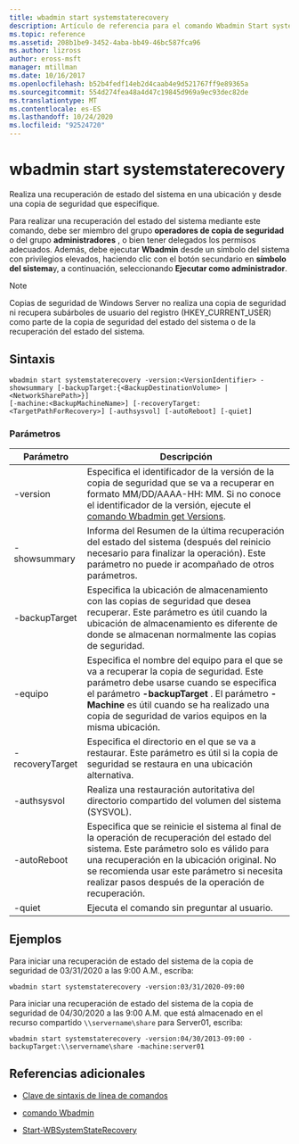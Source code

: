```yaml
---
title: wbadmin start systemstaterecovery
description: Artículo de referencia para el comando Wbadmin Start systemstaterecovery, que realiza una recuperación del estado del sistema en una ubicación y, a partir de una copia de seguridad, que especifique.
ms.topic: reference
ms.assetid: 208b1be9-3452-4aba-bb49-46bc587fca96
ms.author: lizross
author: eross-msft
manager: mtillman
ms.date: 10/16/2017
ms.openlocfilehash: b52b4fedf14eb2d4caab4e9d521767ff9e89365a
ms.sourcegitcommit: 554d274fea48a4d47c19845d969a9ec93dec82de
ms.translationtype: MT
ms.contentlocale: es-ES
ms.lasthandoff: 10/24/2020
ms.locfileid: "92524720"
---
```

# <a name="wbadmin-start-systemstaterecovery"></a>wbadmin start systemstaterecovery

Realiza una recuperación de estado del sistema en una ubicación y desde una copia de seguridad que especifique.

Para realizar una recuperación del estado del sistema mediante este comando, debe ser miembro del grupo **operadores de copia de seguridad** o del grupo **administradores** , o bien tener delegados los permisos adecuados. Además, debe ejecutar **Wbadmin** desde un símbolo del sistema con privilegios elevados, haciendo clic con el botón secundario en **símbolo del sistema**y, a continuación, seleccionando **Ejecutar como administrador**.

> [!NOTE]
> Copias de seguridad de Windows Server no realiza una copia de seguridad ni recupera subárboles de usuario del registro (HKEY_CURRENT_USER) como parte de la copia de seguridad del estado del sistema o de la recuperación del estado del sistema.

## <a name="syntax"></a>Sintaxis

```
wbadmin start systemstaterecovery -version:<VersionIdentifier> -showsummary [-backupTarget:{<BackupDestinationVolume> | <NetworkSharePath>}]
[-machine:<BackupMachineName>] [-recoveryTarget:<TargetPathForRecovery>] [-authsysvol] [-autoReboot] [-quiet]
```

### <a name="parameters"></a>Parámetros

| Parámetro | Descripción |
|--|--|
| -version | Especifica el identificador de la versión de la copia de seguridad que se va a recuperar en formato MM/DD/AAAA-HH: MM. Si no conoce el identificador de la versión, ejecute el [comando Wbadmin get Versions](wbadmin-get-versions.md). |
| -showsummary | Informa del Resumen de la última recuperación del estado del sistema (después del reinicio necesario para finalizar la operación). Este parámetro no puede ir acompañado de otros parámetros. |
| -backupTarget | Especifica la ubicación de almacenamiento con las copias de seguridad que desea recuperar. Este parámetro es útil cuando la ubicación de almacenamiento es diferente de donde se almacenan normalmente las copias de seguridad. |
| -equipo | Especifica el nombre del equipo para el que se va a recuperar la copia de seguridad. Este parámetro debe usarse cuando se especifica el parámetro **-backupTarget** . El parámetro **-Machine** es útil cuando se ha realizado una copia de seguridad de varios equipos en la misma ubicación. |
| -recoveryTarget | Especifica el directorio en el que se va a restaurar. Este parámetro es útil si la copia de seguridad se restaura en una ubicación alternativa. |
| -authsysvol | Realiza una restauración autoritativa del directorio compartido del volumen del sistema (SYSVOL). |
| -autoReboot | Especifica que se reinicie el sistema al final de la operación de recuperación del estado del sistema. Este parámetro solo es válido para una recuperación en la ubicación original. No se recomienda usar este parámetro si necesita realizar pasos después de la operación de recuperación. |
| -quiet | Ejecuta el comando sin preguntar al usuario. |

## <a name="examples"></a>Ejemplos

Para iniciar una recuperación de estado del sistema de la copia de seguridad de 03/31/2020 a las 9:00 A.M., escriba:

```
wbadmin start systemstaterecovery -version:03/31/2020-09:00
```

Para iniciar una recuperación de estado del sistema de la copia de seguridad de 04/30/2020 a las 9:00 A.M. que está almacenado en el recurso compartido `\\servername\share` para Server01, escriba:

```
wbadmin start systemstaterecovery -version:04/30/2013-09:00 -backupTarget:\\servername\share -machine:server01
```

## <a name="additional-references"></a>Referencias adicionales

- [Clave de sintaxis de línea de comandos](command-line-syntax-key.md)

- [comando Wbadmin](wbadmin.md)

- [Start-WBSystemStateRecovery](/powershell/module/windowserverbackup/Start-WBSystemStateRecovery)
